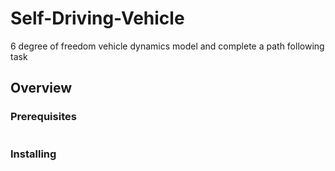 # Self-Driving-Vehicle
6 degree of freedom vehicle dynamics model and complete a path following task

## Overview

### Prerequisites
````
````

### Installing
